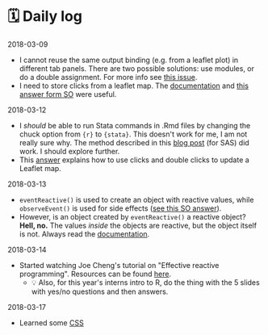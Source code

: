 # :spiral_calendar: Daily log

2018-03-09

- I cannot reuse the same output binding (e.g. from a leaflet plot) in different tab panels. There are two possible solutions: use modules, or do a double assignment. For more info see [this issue](https://github.com/rstudio/shiny/issues/867).
- I need to store clicks from a leaflet map. The [documentation](https://rstudio.github.io/leaflet/shiny.html) and [this answer form SO](https://stackoverflow.com/questions/41106547/how-to-save-click-events-in-leaflet-shiny-map) were useful.

2018-03-12

- I _should_ be able to run Stata commands in .Rmd files by changing the chuck option from `{r}` to `{stata}`. This doesn't work for me, I am not really sure why. The method described in this [blog post](https://www.ssc.wisc.edu/~hemken/SASworkshops/Markdown/SASmarkdown.html) (for SAS) did work. I should explore further.
- This [answer](https://stackoverflow.com/questions/41104576/changing-styles-when-selecting-and-deselecting-multiple-polygons-with-leaflet-sh/41147206#41147206) explains how to use clicks and double clicks to update a Leaflet map.

2018-03-13

- `eventReactive()` is used to create an object with reactive values, while `observeEvent()` is used for side effects ([see this SO answer](https://stackoverflow.com/questions/33519816/shiny-what-is-the-difference-between-observeevent-and-eventreactive)).
- However, is an object created by `eventReactive()` a reactive object? __Hell, no.__ The values _inside_ the objects are reactive, but the object itself is not. Always read the [documentation](https://www.rdocumentation.org/packages/shiny/versions/1.0.5/topics/reactiveValues).

2018-03-14
- Started watching Joe Cheng's tutorial on "Effective reactive programming". Resources can be found [here](https://github.com/jcheng5/user2016-tutorial-shiny).
  - :bulb: Also, for this year's interns intro to R, do the thing with the 5 slides with yes/no questions and then answers.

2018-03-17
- Learned some [CSS](css.md)
